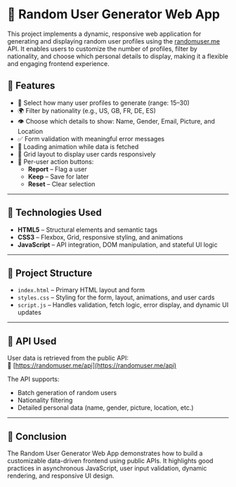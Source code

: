 # 👤 Random User Generator Web App

This project implements a dynamic, responsive web application for generating and displaying random user profiles using the [randomuser.me](https://randomuser.me) API. It enables users to customize the number of profiles, filter by nationality, and choose which personal details to display, making it a flexible and engaging frontend experience.

## 🚀 Features

- 🔢 Select how many user profiles to generate (range: 15–30)
- 🌍 Filter by nationality (e.g., US, GB, FR, DE, ES)
- 👁️ Choose which details to show: Name, Gender, Email, Picture, and Location
- ✅ Form validation with meaningful error messages
- 🔄 Loading animation while data is fetched
- 🧱 Grid layout to display user cards responsively
- 🎯 Per-user action buttons:
  - **Report** – Flag a user
  - **Keep** – Save for later
  - **Reset** – Clear selection

---

## 🧰 Technologies Used

- **HTML5** – Structural elements and semantic tags
- **CSS3** – Flexbox, Grid, responsive styling, and animations
- **JavaScript** – API integration, DOM manipulation, and stateful UI logic

---

## 📂 Project Structure

- `index.html` – Primary HTML layout and form
- `styles.css` – Styling for the form, layout, animations, and user cards
- `script.js` – Handles validation, fetch logic, error display, and dynamic UI updates

---

## 📡 API Used

User data is retrieved from the public API:  
🔗 [https://randomuser.me/api](https://randomuser.me/api)

The API supports:
- Batch generation of random users
- Nationality filtering
- Detailed personal data (name, gender, picture, location, etc.)

---

## 📝 Conclusion

The Random User Generator Web App demonstrates how to build a customizable data-driven frontend using public APIs. It highlights good practices in asynchronous JavaScript, user input validation, dynamic rendering, and responsive UI design.
